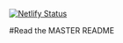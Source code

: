 [![Netlify Status](https://api.netlify.com/api/v1/badges/e85be198-913d-4977-bdf1-32ac43905c17/deploy-status)](https://app.netlify.com/sites/ajax-view/deploys)

#Read the MASTER README